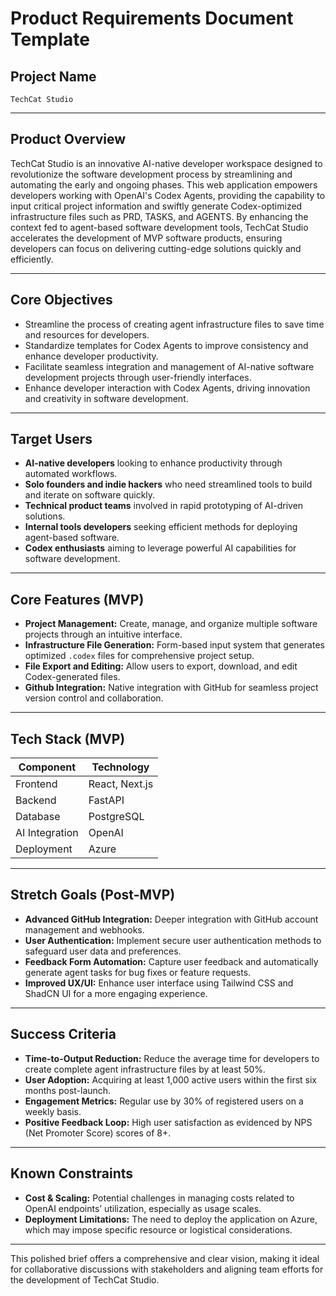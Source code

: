 # Product Requirements Document Template

## Project Name
`TechCat Studio`

---

## Product Overview
TechCat Studio is an innovative AI-native developer workspace designed to revolutionize the software development process by streamlining and automating the early and ongoing phases. This web application empowers developers working with OpenAI's Codex Agents, providing the capability to input critical project information and swiftly generate Codex-optimized infrastructure files such as PRD, TASKS, and AGENTS. By enhancing the context fed to agent-based software development tools, TechCat Studio accelerates the development of MVP software products, ensuring developers can focus on delivering cutting-edge solutions quickly and efficiently.

---

## Core Objectives 
- Streamline the process of creating agent infrastructure files to save time and resources for developers.
- Standardize templates for Codex Agents to improve consistency and enhance developer productivity.
- Facilitate seamless integration and management of AI-native software development projects through user-friendly interfaces.
- Enhance developer interaction with Codex Agents, driving innovation and creativity in software development.

---

## Target Users
- **AI-native developers** looking to enhance productivity through automated workflows.
- **Solo founders and indie hackers** who need streamlined tools to build and iterate on software quickly.
- **Technical product teams** involved in rapid prototyping of AI-driven solutions.
- **Internal tools developers** seeking efficient methods for deploying agent-based software.
- **Codex enthusiasts** aiming to leverage powerful AI capabilities for software development.

---

## Core Features (MVP)
- **Project Management:** Create, manage, and organize multiple software projects through an intuitive interface.
- **Infrastructure File Generation:** Form-based input system that generates optimized `.codex` files for comprehensive project setup.
- **File Export and Editing:** Allow users to export, download, and edit Codex-generated files.
- **Github Integration:** Native integration with GitHub for seamless project version control and collaboration.

---

## Tech Stack (MVP)
| Component          | Technology                |
|--------------------|---------------------------|
| Frontend           | React, Next.js            |
| Backend            | FastAPI                   |
| Database           | PostgreSQL                |
| AI Integration     | OpenAI                    |
| Deployment         | Azure                     |

---

## Stretch Goals (Post-MVP)
- **Advanced GitHub Integration:** Deeper integration with GitHub account management and webhooks.
- **User Authentication:** Implement secure user authentication methods to safeguard user data and preferences.
- **Feedback Form Automation:** Capture user feedback and automatically generate agent tasks for bug fixes or feature requests.
- **Improved UX/UI:** Enhance user interface using Tailwind CSS and ShadCN UI for a more engaging experience.

---

## Success Criteria
- **Time-to-Output Reduction:** Reduce the average time for developers to create complete agent infrastructure files by at least 50%.
- **User Adoption:** Acquiring at least 1,000 active users within the first six months post-launch.
- **Engagement Metrics:** Regular use by 30% of registered users on a weekly basis.
- **Positive Feedback Loop:** High user satisfaction as evidenced by NPS (Net Promoter Score) scores of 8+.

---

## Known Constraints
- **Cost & Scaling:** Potential challenges in managing costs related to OpenAI endpoints’ utilization, especially as usage scales.
- **Deployment Limitations:** The need to deploy the application on Azure, which may impose specific resource or logistical considerations.

---

This polished brief offers a comprehensive and clear vision, making it ideal for collaborative discussions with stakeholders and aligning team efforts for the development of TechCat Studio.
